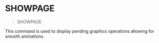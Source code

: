# SHOWPAGE

> SHOWPAGE

This command is used to display pending graphics operations allowing for smooth animations.

